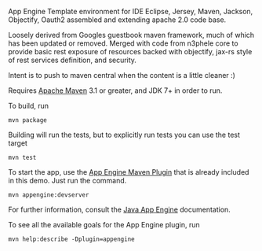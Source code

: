App Engine Template environment for IDE Eclipse, Jersey, Maven, Jackson, Objectify, Oauth2 assembled and extending apache 2.0 code base.

Loosely derived from Googles guestbook maven framework, much of which has been updated or removed. Merged with code from n3phele core to provide basic rest exposure of resources backed with objectify, jax-rs style of rest services definition, and security.

Intent is to push to maven central when the content is a little cleaner :)

Requires [Apache Maven](http://maven.apache.org) 3.1 or greater, and JDK 7+ in order to run.

To build, run

    mvn package

Building will run the tests, but to explicitly run tests you can use the test target

    mvn test

To start the app, use the [App Engine Maven Plugin](http://code.google.com/p/appengine-maven-plugin/) that is already included in this demo.  Just run the command.

    mvn appengine:devserver

For further information, consult the [Java App Engine](https://developers.google.com/appengine/docs/java/overview) documentation.

To see all the available goals for the App Engine plugin, run

    mvn help:describe -Dplugin=appengine